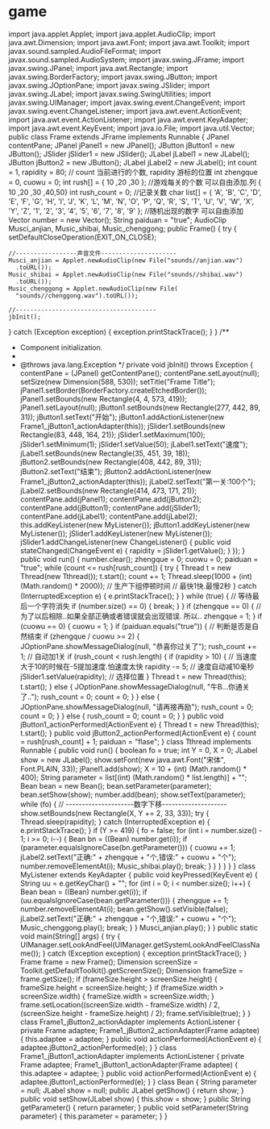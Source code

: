 # game
import java.applet.Applet;
import java.applet.AudioClip;
import java.awt.Dimension;
import java.awt.Font;
import java.awt.Toolkit;
import javax.sound.sampled.AudioFileFormat;
import javax.sound.sampled.AudioSystem;
import javax.swing.JFrame;
import javax.swing.JPanel;
import java.awt.Rectangle;
import javax.swing.BorderFactory;
import javax.swing.JButton;
import javax.swing.JOptionPane;
import javax.swing.JSlider;
import javax.swing.JLabel;
import javax.swing.SwingUtilities;
import javax.swing.UIManager;
import javax.swing.event.ChangeEvent;
import javax.swing.event.ChangeListener;
import java.awt.event.ActionEvent;
import java.awt.event.ActionListener;
import java.awt.event.KeyAdapter;
import java.awt.event.KeyEvent;
import java.io.File;
import java.util.Vector;
public class Frame extends JFrame implements Runnable {
JPanel contentPane;
JPanel jPanel1 = new JPanel();
JButton jButton1 = new JButton();
JSlider jSlider1 = new JSlider();
JLabel jLabel1 = new JLabel();
JButton jButton2 = new JButton();
JLabel jLabel2 = new JLabel();
int count = 1, rapidity = 80; // count 当前进行的个数, rapidity 游标的位置
int zhengque = 0, cuowu = 0;
int rush[] = { 10 ,20 ,30 };     //游戏每关的个数 可以自由添加.列 { 10 ,20 ,30 ,40,50}
int rush_count = 0;      //记录关数
char list[] = { 'A', 'B', 'C', 'D', 'E', 'F', 'G', 'H', 'I', 'J', 'K', 'L',
    'M', 'N', 'O', 'P', 'Q', 'R', 'S', 'T', 'U', 'V', 'W', 'X', 'Y',
    'Z', '1', '2', '3', '4', '5', '6', '7', '8', '9' };           //随机出现的数字 可以自由添加
Vector number = new Vector();
String paiduan = "true";
AudioClip Musci_anjian, Music_shibai, Music_chenggong;
public Frame() {
   try {
    setDefaultCloseOperation(EXIT_ON_CLOSE);
   
    //-----------------声音文件---------------------
    Musci_anjian = Applet.newAudioClip(new File("sounds//anjian.wav")
      .toURL());
    Music_shibai = Applet.newAudioClip(new File("sounds//shibai.wav")
      .toURL());
    Music_chenggong = Applet.newAudioClip(new File(
      "sounds//chenggong.wav").toURL());
   
    //---------------------------------------
    jbInit();
   } catch (Exception exception) {
    exception.printStackTrace();
   }
}
/**
* Component initialization.
* 
* @throws java.lang.Exception
*/
private void jbInit() throws Exception {
   contentPane = (JPanel) getContentPane();
   contentPane.setLayout(null);
   setSize(new Dimension(588, 530));
   setTitle("Frame Title");
   jPanel1.setBorder(BorderFactory.createEtchedBorder());
   jPanel1.setBounds(new Rectangle(4, 4, 573, 419));
   jPanel1.setLayout(null);
   jButton1.setBounds(new Rectangle(277, 442, 89, 31));
   jButton1.setText("开始");
   jButton1.addActionListener(new Frame1_jButton1_actionAdapter(this));
   jSlider1.setBounds(new Rectangle(83, 448, 164, 21));
   jSlider1.setMaximum(100);
   jSlider1.setMinimum(1);
   jSlider1.setValue(50);
   jLabel1.setText("速度");
   jLabel1.setBounds(new Rectangle(35, 451, 39, 18));
   jButton2.setBounds(new Rectangle(408, 442, 89, 31));
   jButton2.setText("结束");
   jButton2.addActionListener(new Frame1_jButton2_actionAdapter(this));
   jLabel2.setText("第一关:100个");
   jLabel2.setBounds(new Rectangle(414, 473, 171, 21));
   contentPane.add(jPanel1);
   contentPane.add(jButton2);
   contentPane.add(jButton1);
   contentPane.add(jSlider1);
   contentPane.add(jLabel1);
   contentPane.add(jLabel2);
   this.addKeyListener(new MyListener());
   jButton1.addKeyListener(new MyListener());
   jSlider1.addKeyListener(new MyListener());
   jSlider1.addChangeListener(new ChangeListener() {
    public void stateChanged(ChangeEvent e) {
     rapidity = jSlider1.getValue();
    }
   });
}
public void run() {
   number.clear();
   zhengque = 0;
   cuowu = 0;
   paiduan = "true";
   while (count <= rush[rush_count]) { 
    try {
     Thread t = new Thread(new Tthread());
     t.start();
     count += 1;
     Thread.sleep(1000 + (int) (Math.random() * 2000)); // 生产下组停顿时间
     // 最快1快.最慢2秒
    } catch (InterruptedException e) {
     e.printStackTrace();
    }
   }
   while (true) { // 等待最后一个字符消失
    if (number.size() == 0) {
     break;
    }
   }
   if (zhengque == 0) { // 为了以后相除..如果全部正确或者错误就会出现错误. 所以..
    zhengque = 1;
   }
   if (cuowu == 0) {
    cuowu = 1;
   }
   if (paiduan.equals("true")) { // 判断是否是自然结束
    if (zhengque / cuowu >= 2) {
     JOptionPane.showMessageDialog(null, "恭喜你过关了");
     rush_count += 1; // 自动加1关
     if (rush_count < rush.length) {
      if (rapidity > 10) { // 当速度大于10的时候在-5提加速度.怕速度太快
       rapidity -= 5; // 速度自动减10毫秒
       jSlider1.setValue(rapidity); // 选择位置
      }
      Thread t = new Thread(this);
      t.start();
     } else {
      JOptionPane.showMessageDialog(null, "牛B...你通关了..");
      rush_count = 0;
      count = 0;
     }
    } else {
     JOptionPane.showMessageDialog(null, "请再接再励");
     rush_count = 0;
     count = 0;
    }
   } else {
    rush_count = 0;
    count = 0;
   }
}
public void jButton1_actionPerformed(ActionEvent e) {
   Thread t = new Thread(this);
   t.start();
}
public void jButton2_actionPerformed(ActionEvent e) {
   count = rush[rush_count] + 1;
   paiduan = "flase";
}
class Tthread implements Runnable {
   public void run() {
    boolean fo = true;
    int Y = 0, X = 0;
    JLabel show = new JLabel();
    show.setFont(new java.awt.Font("宋体", Font.PLAIN, 33));
    jPanel1.add(show);
    X = 10 + (int) (Math.random() * 400);
    String parameter = list[(int) (Math.random() * list.length)] + "";
    Bean bean = new Bean();
    bean.setParameter(parameter);
    bean.setShow(show);
    number.add(bean);
    show.setText(parameter);
    while (fo) {
     // ---------------------数字下移--------------------
     show.setBounds(new Rectangle(X, Y += 2, 33, 33));
     try {
      Thread.sleep(rapidity);
     } catch (InterruptedException e) {
      e.printStackTrace();
     }
     if (Y >= 419) {
      fo = false;
      for (int i = number.size() - 1; i >= 0; i--) {
       Bean bn = ((Bean) number.get(i));
       if (parameter.equalsIgnoreCase(bn.getParameter())) {
        cuowu += 1;
        jLabel2.setText("正确:" + zhengque + "个,错误:" + cuowu
          + "个");
        number.removeElementAt(i);
        Music_shibai.play();
        break;
       }
      }
     }
    }
   }
}
class MyListener extends KeyAdapter {
   public void keyPressed(KeyEvent e) {
    String uu = e.getKeyChar() + "";
    for (int i = 0; i < number.size(); i++) {
     Bean bean = ((Bean) number.get(i));
     if (uu.equalsIgnoreCase(bean.getParameter())) {
      zhengque += 1;
      number.removeElementAt(i);
      bean.getShow().setVisible(false);
      jLabel2.setText("正确:" + zhengque + "个,错误:" + cuowu + "个");
      Music_chenggong.play();
      break;
     }
    }
    Musci_anjian.play();
   }
}
public static void main(String[] args) {
   try {
    UIManager.setLookAndFeel(UIManager.getSystemLookAndFeelClassName());
   } catch (Exception exception) {
    exception.printStackTrace();
   }
   Frame frame = new Frame();
   Dimension screenSize = Toolkit.getDefaultToolkit().getScreenSize();
   Dimension frameSize = frame.getSize();
   if (frameSize.height > screenSize.height) {
    frameSize.height = screenSize.height;
   }
   if (frameSize.width > screenSize.width) {
    frameSize.width = screenSize.width;
   }
   frame.setLocation((screenSize.width - frameSize.width) / 2,
     (screenSize.height - frameSize.height) / 2);
   frame.setVisible(true);
}
}
class Frame1_jButton2_actionAdapter implements ActionListener {
private Frame adaptee;
Frame1_jButton2_actionAdapter(Frame adaptee) {
   this.adaptee = adaptee;
}
public void actionPerformed(ActionEvent e) {
   adaptee.jButton2_actionPerformed(e);
}
}
class Frame1_jButton1_actionAdapter implements ActionListener {
private Frame adaptee;
Frame1_jButton1_actionAdapter(Frame adaptee) {
   this.adaptee = adaptee;
}
public void actionPerformed(ActionEvent e) {
   adaptee.jButton1_actionPerformed(e);
}
}
class Bean {
String parameter = null;
JLabel show = null;
public JLabel getShow() {
   return show;
}
public void setShow(JLabel show) {
   this.show = show;
}
public String getParameter() {
   return parameter;
}
public void setParameter(String parameter) {
   this.parameter = parameter;
}
}
